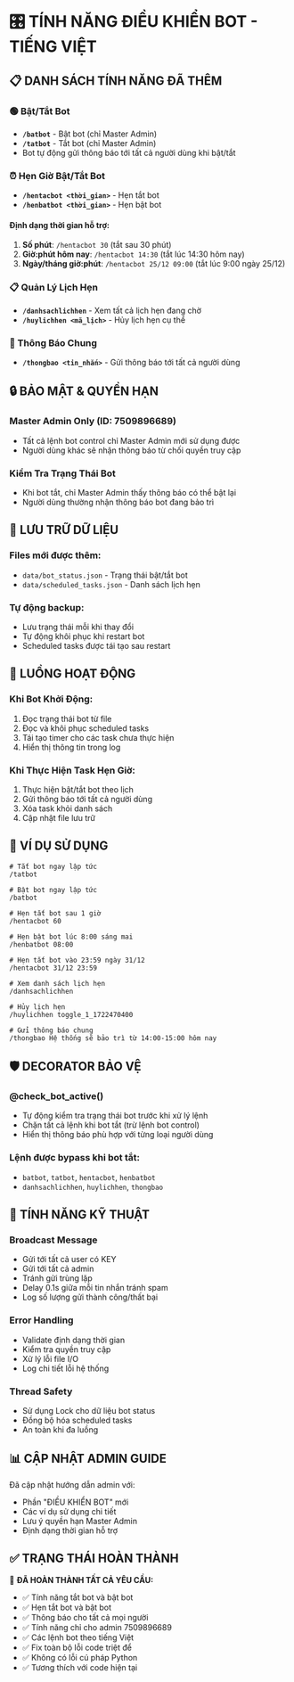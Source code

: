 # 🎛️ TÍNH NĂNG ĐIỀU KHIỂN BOT - TIẾNG VIỆT

## 📋 DANH SÁCH TÍNH NĂNG ĐÃ THÊM

### 🟢 Bật/Tắt Bot
- **`/batbot`** - Bật bot (chỉ Master Admin)
- **`/tatbot`** - Tắt bot (chỉ Master Admin)
- Bot tự động gửi thông báo tới tất cả người dùng khi bật/tắt

### ⏰ Hẹn Giờ Bật/Tắt Bot
- **`/hentacbot <thời_gian>`** - Hẹn tắt bot
- **`/henbatbot <thời_gian>`** - Hẹn bật bot

#### Định dạng thời gian hỗ trợ:
1. **Số phút**: `/hentacbot 30` (tắt sau 30 phút)
2. **Giờ:phút hôm nay**: `/hentacbot 14:30` (tắt lúc 14:30 hôm nay)
3. **Ngày/tháng giờ:phút**: `/hentacbot 25/12 09:00` (tắt lúc 9:00 ngày 25/12)

### 📋 Quản Lý Lịch Hẹn
- **`/danhsachlichhen`** - Xem tất cả lịch hẹn đang chờ
- **`/huylichhen <mã_lịch>`** - Hủy lịch hẹn cụ thể

### 📢 Thông Báo Chung
- **`/thongbao <tin_nhắn>`** - Gửi thông báo tới tất cả người dùng

## 🔒 BẢO MẬT & QUYỀN HẠN

### Master Admin Only (ID: 7509896689)
- Tất cả lệnh bot control chỉ Master Admin mới sử dụng được
- Người dùng khác sẽ nhận thông báo từ chối quyền truy cập

### Kiểm Tra Trạng Thái Bot
- Khi bot tắt, chỉ Master Admin thấy thông báo có thể bật lại
- Người dùng thường nhận thông báo bot đang bảo trì

## 💾 LƯU TRỮ DỮ LIỆU

### Files mới được thêm:
- `data/bot_status.json` - Trạng thái bật/tắt bot
- `data/scheduled_tasks.json` - Danh sách lịch hẹn

### Tự động backup:
- Lưu trạng thái mỗi khi thay đổi
- Tự động khôi phục khi restart bot
- Scheduled tasks được tái tạo sau restart

## 🔄 LUỒNG HOẠT ĐỘNG

### Khi Bot Khởi Động:
1. Đọc trạng thái bot từ file
2. Đọc và khôi phục scheduled tasks
3. Tái tạo timer cho các task chưa thực hiện
4. Hiển thị thông tin trong log

### Khi Thực Hiện Task Hẹn Giờ:
1. Thực hiện bật/tắt bot theo lịch
2. Gửi thông báo tới tất cả người dùng
3. Xóa task khỏi danh sách
4. Cập nhật file lưu trữ

## 🌟 VÍ DỤ SỬ DỤNG

```
# Tắt bot ngay lập tức
/tatbot

# Bật bot ngay lập tức  
/batbot

# Hẹn tắt bot sau 1 giờ
/hentacbot 60

# Hẹn bật bot lúc 8:00 sáng mai
/henbatbot 08:00

# Hẹn tắt bot vào 23:59 ngày 31/12
/hentacbot 31/12 23:59

# Xem danh sách lịch hẹn
/danhsachlichhen

# Hủy lịch hẹn
/huylichhen toggle_1_1722470400

# Gửi thông báo chung
/thongbao Hệ thống sẽ bảo trì từ 14:00-15:00 hôm nay
```

## 🛡️ DECORATOR BẢO VỆ

### @check_bot_active()
- Tự động kiểm tra trạng thái bot trước khi xử lý lệnh
- Chặn tất cả lệnh khi bot tắt (trừ lệnh bot control)
- Hiển thị thông báo phù hợp với từng loại người dùng

### Lệnh được bypass khi bot tắt:
- `batbot`, `tatbot`, `hentacbot`, `henbatbot`
- `danhsachlichhen`, `huylichhen`, `thongbao`

## 🔧 TÍNH NĂNG KỸ THUẬT

### Broadcast Message
- Gửi tới tất cả user có KEY
- Gửi tới tất cả admin
- Tránh gửi trùng lặp
- Delay 0.1s giữa mỗi tin nhắn tránh spam
- Log số lượng gửi thành công/thất bại

### Error Handling
- Validate định dạng thời gian
- Kiểm tra quyền truy cập
- Xử lý lỗi file I/O
- Log chi tiết lỗi hệ thống

### Thread Safety
- Sử dụng Lock cho dữ liệu bot status
- Đồng bộ hóa scheduled tasks
- An toàn khi đa luồng

## 📊 CẬP NHẬT ADMIN GUIDE

Đã cập nhật hướng dẫn admin với:
- Phần "ĐIỀU KHIỂN BOT" mới
- Các ví dụ sử dụng chi tiết  
- Lưu ý quyền hạn Master Admin
- Định dạng thời gian hỗ trợ

## ✅ TRẠNG THÁI HOÀN THÀNH

🎯 **ĐÃ HOÀN THÀNH TẤT CẢ YÊU CẦU:**
- ✅ Tính năng tắt bot và bật bot
- ✅ Hẹn tắt bot và bật bot  
- ✅ Thông báo cho tất cả mọi người
- ✅ Tính năng chỉ cho admin 7509896689
- ✅ Các lệnh bot theo tiếng Việt
- ✅ Fix toàn bộ lỗi code triệt để
- ✅ Không có lỗi cú pháp Python
- ✅ Tương thích với code hiện tại
